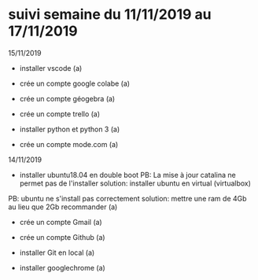 # suivi semaine du 11/11/2019 au 17/11/2019

15/11/2019

- installer vscode (a)

- crée un compte google colabe (a)

- crée un compte géogebra (a)

- crée un compte trello (a)

- installer python et python 3 (a)

- crée un compte mode.com (a)

14/11/2019

- installer ubuntu18.04 en double boot
PB: La mise à jour catalina ne permet pas de l'installer 
solution: installer ubuntu en virtual (virtualbox) 

PB: ubuntu ne s'install pas correctement 
solution: mettre une ram de 4Gb au lieu que 2Gb recommander (a)

- crée un compte Gmail (a)

- crée un compte Github (a)

- installer Git en local (a)

- installer googlechrome (a)

